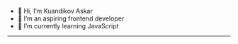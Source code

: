 - 👋 Hi, I’m Kuandikov Askar
- 👀 I’m an aspiring frontend developer
- 🌱 I’m currently learning JavaScript
<hr/>

<!---
yxogum/yxogum is a ✨ special ✨ repository because its `README.md` (this file) appears on your GitHub profile.
You can click the Preview link to take a look at your changes.
--->
